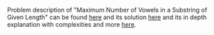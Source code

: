Problem description of "Maximum Number of Vowels in a Substring of Given Length" can be found [here](https://leetcode.com/problems/maximum-number-of-balloons/) and its solution [here](https://leetcode.com/problems/maximum-number-of-vowels-in-a-substring-of-given-length/description/) and its in depth explanation with complexities and more [here](https://leetcode.com/problems/maximum-number-of-vowels-in-a-substring-of-given-length/solutions/3486872/python-solution-well-explpained/).